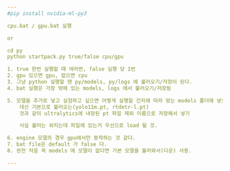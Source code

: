 ```yaml
---
#pip install nvidia-ml-py3

cpu.bat / gpu.bat 실행

or 

cd py
python startpack.py true/false cpu/gpu

1. true 한번 실행할 때 여러번, false 실행 당 1번
2. gpu 있으면 gpu, 없으면 cpu
3. 그냥 python 실행할 땐 py/models, py/logs 에 불러오기/저장이 된다.
4. bat 실행은 가장 밖에 있는 models, logs 에서 불러오기/저장됨

5. 모델을 추가로 넣고 실험하고 싶으면 어떻게 실행할 건지에 따라 맞는 models 폴더에 넣으면 됨. 
    대신 기본으로 불러오는(yolo11m.pt, rtdetr-l.pt) 
    것과 같이 ultralytics에 내장된 pt 파일 제외 이름으로 저장해서 넣기

    사실 불러는 와지는데 파일에 있는거 우선으로 load 될 것.

6. engine 모델의 경우 gpu에서만 동작하는 것 같다.
7. bat file은 default 가 false 다.
8. 완전 처음 즉 models 에 모델이 없다면 기본 모델을 불러와서(다운) 사용.

---
```

